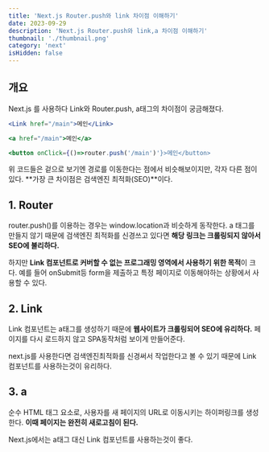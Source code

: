 ```yaml
---
title: 'Next.js Router.push와 link 차이점 이해하기'
date: 2023-09-29
description: 'Next.js Router.push와 link,a 차이점 이해하기'
thumbnail: './thumbnail.png'
category: 'next'
isHidden: false
---
```


## 개요

Next.js 를 사용하다 Link와 Router.push, a태그의 차이점이 궁금해졌다.

```jsx
<Link href="/main">메인</Link>

<a href="/main">메인</a>

<button onClick={()=>router.push('/main')'}>메인</button>
```

위 코드들은 겉으로 보기엔 경로를 이동한다는 점에서 비슷해보이지만, 각자 다른 점이 있다. **가장 큰 차이점은 검색엔진 최적화(SEO)**이다.

## 1. Router

router.push()를 이용하는 경우는 window.location과 비슷하게 동작한다. a 태그를 만들지 않기 때문에 검색엔진 최적화를 신경쓰고 있다면 **해당 링크는 크롤링되지 않아서 SEO에 불리하다.**

하지만 **Link 컴포넌트로 커버할 수 없는 프로그래밍 영역에서 사용하기 위한 목적**이 크다. 예를 들어 onSubmit등 form을 제출하고 특정 페이지로 이동해야하는 상황에서 사용할 수 있다.

## 2. Link

Link 컴포넌트는 a태그를 생성하기 때문에 **웹사이트가 크롤링되어 SEO에 유리하다.** 페이지를 다시 로드하지 않고 SPA동작처럼 보이게 만들어준다.

next.js를 사용한다면 검색엔진최적화를 신경써서 작업한다고 볼 수 있기 때문에 Link 컴포넌트를 사용하는것이 유리하다.

## 3. a

순수 HTML 태그 요소로, 사용자를 새 페이지의 URL로 이동시키는 하이퍼링크를 생성한다. **이때 페이지는 완전히 새로고침이 된다.**

Next.js에서는 a태그 대신 Link 컴포넌트를 사용하는것이 좋다.
